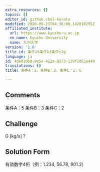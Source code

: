 ```yaml
---
extra_resources: {}
topics: []
editor_id: github.cbal-kurata
modified: 2020-09-23T04:36:00.142010295Z
affiliated_institute:
  url: https://www.kyushu-u.ac.jp
  en_name: Kyushu University
  name: 九州大学
version: '1.0'
title_id: 条件a5条件b3条件c2g
language: ja
id: 4de010bd-9e5e-412a-9173-139f2d65e440
translations: {}
title: 条件A：5，条件B：3，条件C：2，G

---
```


## Comments
条件A：5
条件B：3
条件C：2

## Challenge
G [kg/s] ?

## Solution Form
有効数字4桁（例：1.234,  56.78,  901.2）




